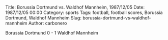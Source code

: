 Title: Borussia Dortmund vs. Waldhof Mannheim, 1987/12/05
Date: 1987/12/05 00:00
Category: sports
Tags: football, football scores, Borussia Dortmund, Waldhof Mannheim
Slug: borussia-dortmund-vs-waldhof-mannheim
Author: carbonero


Borussia Dortmund 0 - 1 Waldhof Mannheim
